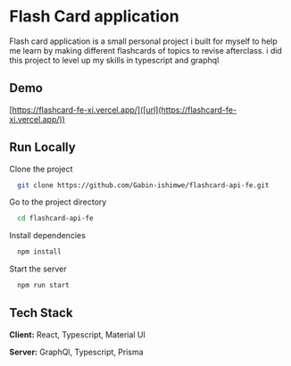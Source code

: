 
# Flash Card application

Flash card application is a small personal project i built for myself to help me learn by making different flashcards of topics to revise afterclass. i did this project to level up my skills in typescript and graphql

## Demo

[https://flashcard-fe-xi.vercel.app/]([url](https://flashcard-fe-xi.vercel.app/))


## Run Locally

Clone the project

```bash
  git clone https://github.com/Gabin-ishimwe/flashcard-api-fe.git
```

Go to the project directory

```bash
  cd flashcard-api-fe
```

Install dependencies

```bash
  npm install
```

Start the server

```bash
  npm run start
```


## Tech Stack

**Client:** React, Typescript, Material UI

**Server:** GraphQl, Typescript, Prisma
